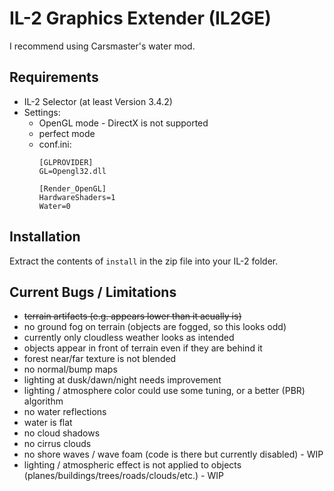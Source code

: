 # IL-2 Graphics Extender (IL2GE)

I recommend using Carsmaster's water mod.

## Requirements
- IL-2 Selector (at least Version 3.4.2)
- Settings:
   - OpenGL mode - DirectX is not supported
   - perfect mode
   - conf.ini:
      ```
      [GLPROVIDER]
      GL=Opengl32.dll
      ```
      ```
      [Render_OpenGL]  
      HardwareShaders=1  
      Water=0
      ```

## Installation
Extract the contents of `install` in the zip file into your IL-2 folder.

## Current Bugs / Limitations
- ~~terrain artifacts (e.g. appears lower than it acually is)~~
- no ground fog on terrain (objects are fogged, so this looks odd)
- currently only cloudless weather looks as intended
- objects appear in front of terrain even if they are behind it
- forest near/far texture is not blended
- no normal/bump maps
- lighting at dusk/dawn/night needs improvement
- lighting / atmosphere color could use some tuning, or a better (PBR) algorithm
- no water reflections
- water is flat
- no cloud shadows
- no cirrus clouds
- no shore waves / wave foam (code is there but currently disabled) - WIP
- lighting / atmospheric effect is not applied to objects (planes/buildings/trees/roads/clouds/etc.) - WIP
